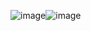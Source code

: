 ![image](https://github.com/alirezasaeednia/universityprojects/assets/100340423/84eed8ba-d436-421d-9a08-efb59b2214df)![image](https://github.com/alirezasaeednia/universityprojects/assets/100340423/291d5329-50e8-4998-9db2-65f1e795f272)

